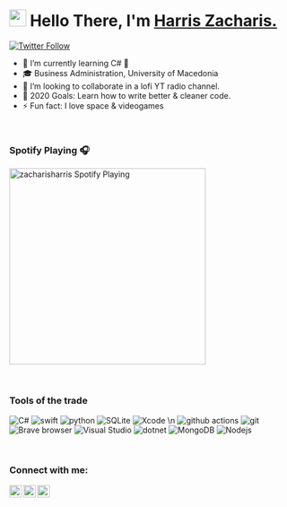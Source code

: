 <h1 align="left"><img src="https://raw.githubusercontent.com/sidbelbase/sidbelbase/master/wave.gif" width="30px"><strong> Hello There, I'm <a href="http://instagram.com/zacharisharris">Harris Zacharis.</a></strong>
</h1>

[![Twitter Follow](https://img.shields.io/twitter/follow/zacharisharris?color=1DA1F2&logo=twitter&style=for-the-badge)](https://twitter.com/intent/follow?original_referer=https%3A%2F%2Fgithub.com%2Fzacharisharris&screen_name=zacharisharris)


- 🌱 I’m currently learning C# 🤣
- 🎓 Business Administration, University of Macedonia
- 👯 I’m looking to collaborate in a lofi YT radio channel.
- 🥅 2020 Goals: Learn how to write better & cleaner code.
- ⚡ Fun fact: I love space & videogames

<br>

### Spotify Playing 🎧
[<img src="https://spotify-readme-widget.vercel.app/api/spotify-playing" alt="zacharisharris Spotify Playing" width="350" />](https://open.spotify.com/user/zaxarisharris)

<br>

<h3>Tools of the trade</h3>
<p>
  <img alt="C#" src="https://img.shields.io/badge/c%23%20-%23239120.svg?&style=for-the-badge&logo=c-sharp&logoColor=white"/>
  <img alt="swift" src="https://img.shields.io/badge/swift-%23FA7343.svg?&style=for-the-badge&logo=swift&logoColor=white"/>
  <img alt="python" src="https://img.shields.io/badge/python%20-%2314354C.svg?&style=for-the-badge&logo=python&logoColor=white"/>
  <img alt="SQLite" src ="https://img.shields.io/badge/sqllite-%2307405e.svg?&style=for-the-badge&logo=sqlite&logoColor=white"/>
  <img alt="Xcode" src="https://img.shields.io/badge/xcode-%230097e6.svg?&style=for-the-badge&logo=xcode&logoColor=white" />   \n
  <img alt="github actions" src="https://img.shields.io/badge/-Github_Actions-2088FF?style=flat-square&logo=github-actions&logoColor=white" />
  <img alt="git" src="https://img.shields.io/badge/-Git-F05032?style=flat-square&logo=git&logoColor=white" />
  <img alt="Brave browser" src="https://img.shields.io/badge/-Brave_Browser-FB542B?style=flat-square&logo=brave&logoColor=white" />
  <img alt="Visual Studio" src="https://img.shields.io/badge/visual%20studio-%235C2D91.svg?&style=flat-square&logo=visual%20studio&logoColor=white" />  
  <img alt="dotnet" src="https://img.shields.io/badge/dotnet-net%23239120.svg?&style=flat-square&logo=dot-net&logoColor=white" />
  <img alt="MongoDB" src="https://img.shields.io/badge/-MongoDB-13aa52?style=flat-square&logo=mongodb&logoColor=white" />
  <img alt="Nodejs" src="https://img.shields.io/badge/-Nodejs-43853d?style=flat-square&logo=Node.js&logoColor=white" />
</p>

<br>

### Connect with me:	

[<img align="left" alt="codeSTACKr | Twitter" width="22px" src="https://cdn.jsdelivr.net/npm/simple-icons@v3/icons/twitter.svg" />][twitter]
[<img align="left" alt="codeSTACKr | LinkedIn" width="22px" src="https://cdn.jsdelivr.net/npm/simple-icons@v3/icons/linkedin.svg" />][linkedin]
[<img align="left" alt="codeSTACKr | Instagram" width="22px" src="https://cdn.jsdelivr.net/npm/simple-icons@v3/icons/instagram.svg" />][instagram]


[twitter]: https://twitter.com/zacharisharris
[instagram]: https://instagram.com/zacharisharris
[linkedin]: https://linkedin.com/in/zacharisharris

<br>
